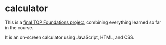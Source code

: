 # calculator

This is a [final TOP Foundations project](https://www.theodinproject.com/lessons/foundations-calculator), combining everything learned so far in the course.

It is an on-screen calculator using JavaScript, HTML, and CSS.
